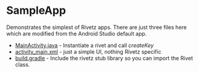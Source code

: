 # SampleApp
Demonstrates the simplest of Rivetz apps. There are just three files here which
are modified from the Android Studio default app.

* [MainActivity.java](./app/src/main/java/com/rivetz/samples/simplerivet/MainActivity.java) - Instantiate a rivet and call _createKey_
* [activity_main.xml](./app/src/main/res/layout/activity_main.xml) - just  a simple UI, nothing Rivetz specific
* [build.gradle](./app/build.gradle) - Include the rivetz stub library so you can import the Rivet class.
